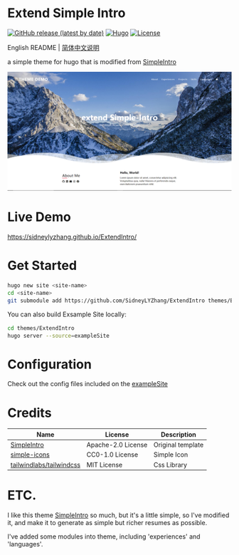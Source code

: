 # Extend Simple Intro

[![GitHub release (latest by date)](https://img.shields.io/github/v/release/SidneyLYZhang/ExtendIntro?style=flat-square)](https://github.com/SidneyLYZhang/ExtendIntro/releases)
[![Hugo](https://img.shields.io/badge/Hugo-%5E0.62.0-ff4088?style=flat-square&logo=hugo)](https://gohugo.io/)
[![License](https://img.shields.io/github/license/SidneyLYZhang/ExtendIntro?style=flat-square)](https://github.com/SidneyLYZhang/ExtendIntro/blob/main/LICENSE)

English README | [简体中文说明](https://github.com/SidneyLYZhang/ExtendIntro/blob/main/README_zh-cn.md)

a simple theme for hugo that is modified from [SimpleIntro](https://github.com/gangjun06/SimpleIntro)

![intro](images/screenshot.png)

# Live Demo

https://sidneylyzhang.github.io/ExtendIntro/

# Get Started

```bash
hugo new site <site-name>
cd <site-name>
git submodule add https://github.com/SidneyLYZhang/ExtendIntro themes/ExtendIntro
```

You can also build Exsample Site locally:

```bash
cd themes/ExtendIntro
hugo server --source=exampleSite
```

# Configuration

Check out the config files included on the [exampleSite](exampleSite)

# Credits

| Name                                | License     | Description    |
| ----------------------------------- | ----------- | -------------- |
| [SimpleIntro](https://github.com/gangjun06/SimpleIntro) | Apache-2.0 License | Original template |
| [simple-icons](https://github.com/simple-icons/simple-icons)           | CC0-1.0 License | Simple Icon |
| [tailwindlabs/tailwindcss](https://github.com/tailwindlabs/tailwindcss) | MIT License | Css Library    |

# ETC.

I like this theme [SimpleIntro](https://github.com/gangjun06/SimpleIntro) so much, 
but it's a little simple, so I've modified it, and make it to generate as simple but richer resumes as possible.

I've added some modules into theme, including 'experiences' and 'languages'.